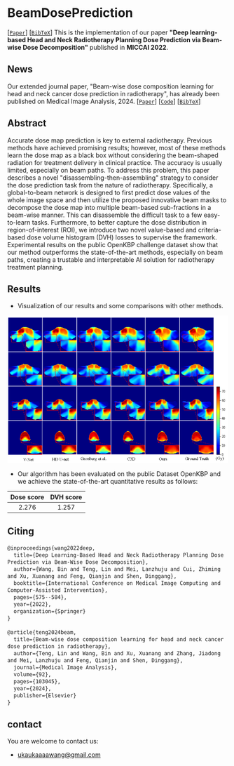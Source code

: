 # BeamDosePrediction
[[`Paper`](https://link.springer.com/chapter/10.1007/978-3-031-16449-1_55)] [[`BibTeX`](#citing)]
This is the implementation of our paper **"Deep learning-based Head and Neck Radiotherapy Planning Dose Prediction via Beam-wise Dose Decomposition"** published in **MICCAI 2022**.

## News

Our extended journal paper, "Beam-wise dose composition learning for head and neck cancer dose prediction in radiotherapy", has already been published on Medical Image Analysis, 2024. 
[[`Paper`](https://www.sciencedirect.com/science/article/pii/S1361841523003055)] [[`Code`](https://github.com/TL9792/BDCLDosePrediction)] [[`BibTeX`](#citing)]


## Abstract

Accurate dose map prediction is key to external radiotherapy. Previous methods have achieved promising results; however, most of these methods learn the dose map as a black box without considering the beam-shaped radiation for treatment delivery in clinical practice. The accuracy is usually limited, especially on beam paths. To address this problem, this paper describes a novel "disassembling-then-assembling" strategy to consider the dose prediction task from the nature of radiotherapy. Specifically, a global-to-beam network is designed to first predict dose values of the whole image space and then utilize the proposed innovative beam masks to decompose the dose map into multiple beam-based sub-fractions in a beam-wise manner. This can disassemble the difficult task to a few easy-to-learn tasks. Furthermore, to better capture the dose distribution in region-of-interest (ROI), we introduce two novel value-based and criteria-based dose volume histogram (DVH) losses to supervise the framework. Experimental results on the public OpenKBP challenge dataset show that our method outperforms the state-of-the-art methods, especially on beam paths, creating a trustable and interpretable AI solution for radiotherapy treatment planning.


## Results

* Visualization of our results and some comparisons with other methods. 

![](info/visualization.png)


* Our algorithm has been evaluated on the public Dataset OpenKBP and we achieve the state-of-the-art quantitative results as follows:

| Dose score | DVH score |
| :--------: | :-------: |
|   2.276    |   1.257   |


## Citing

```
@inproceedings{wang2022deep,
  title={Deep Learning-Based Head and Neck Radiotherapy Planning Dose Prediction via Beam-Wise Dose Decomposition},
  author={Wang, Bin and Teng, Lin and Mei, Lanzhuju and Cui, Zhiming and Xu, Xuanang and Feng, Qianjin and Shen, Dinggang},
  booktitle={International Conference on Medical Image Computing and Computer-Assisted Intervention},
  pages={575--584},
  year={2022},
  organization={Springer}
}

@article{teng2024beam,
  title={Beam-wise dose composition learning for head and neck cancer dose prediction in radiotherapy},
  author={Teng, Lin and Wang, Bin and Xu, Xuanang and Zhang, Jiadong and Mei, Lanzhuju and Feng, Qianjin and Shen, Dinggang},
  journal={Medical Image Analysis},
  volume={92},
  pages={103045},
  year={2024},
  publisher={Elsevier}
}
```


## contact
You are welcome to contact us:
  - [ukaukaaaawang@gmail.com](mailto:ukaukaaaawang@gmail.com)

